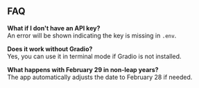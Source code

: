 ## FAQ

**What if I don't have an API key?**  
An error will be shown indicating the key is missing in `.env`.

**Does it work without Gradio?**  
Yes, you can use it in terminal mode if Gradio is not installed.

**What happens with February 29 in non-leap years?**  
The app automatically adjusts the date to February 28 if needed.
